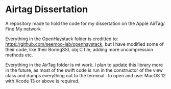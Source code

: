 # Airtag Dissertation
A repository made to hold the code for my dissertation on the Apple AirTag/ Find My network

Everything in the OpenHaystack folder is creditted to:  https://github.com/seemoo-lab/openhaystack, but I have modified some of their code, like their BoringSSL obj C file, adding more uncompression methods etc.

Everything in the AirTag folder is mt work. I plan to update this library more in the future, as most of the swift code is run in the constructor of the view class and dumps everything out to the terminal. To open and use: MacOS 12 with Xcode 13 or above is required.
